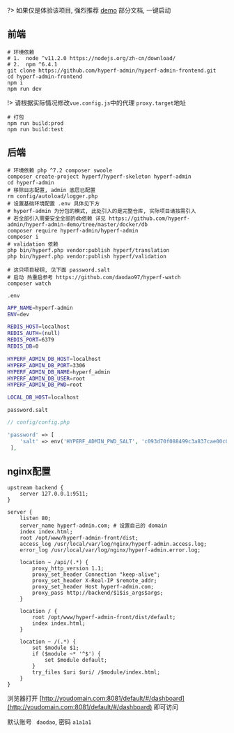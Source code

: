 ?> 如果仅是体验该项目, 强烈推荐 [demo](https://hyperf-admin.github.io/hyperf-admin/#/guide/demo) 部分文档, 一键启动

## 前端

```shell
# 环境依赖
# 1.  node ^v11.2.0 https://nodejs.org/zh-cn/download/
# 2.  npm ^6.4.1
git clone https://github.com/hyperf-admin/hyperf-admin-frontend.git
cd hyperf-admin-frontend
npm i
npm run dev
```

!> 请根据实际情况修改`vue.config.js`中的代理 `proxy.target`地址

```shell
# 打包
npm run build:prod
npm run build:test
```

## 后端

```shell
# 环境依赖 php ^7.2 composer swoole 
composer create-project hyperf/hyperf-skeleton hyperf-admin
cd hyperf-admin
# 移除日志配置, admin 底层已配置
rm config/autoload/logger.php
# 设置基础环境配置 .env 具体见下方
# hyperf-admin 为分包的模式, 此处引入的是完整仓库, 实际项目请按需引入
# 若全部引入需要安全全部的db依赖 详见 https://github.com/hyperf-admin/hyperf-admin-demo/tree/master/docker/db
composer require hyperf-admin/hyperf-admin
composer i
# validation 依赖
php bin/hyperf.php vendor:publish hyperf/translation
php bin/hyperf.php vendor:publish hyperf/validation

# 这只项目秘钥, 见下面 password.salt
# 启动 热重启参考 https://github.com/daodao97/hyperf-watch
composer watch
```

`.env`
```bash
APP_NAME=hyperf-admin
ENV=dev

REDIS_HOST=localhost
REDIS_AUTH=(null)
REDIS_PORT=6379
REDIS_DB=0

HYPERF_ADMIN_DB_HOST=localhost
HYPERF_ADMIN_DB_PORT=3306
HYPERF_ADMIN_DB_NAME=hyperf_admin
HYPERF_ADMIN_DB_USER=root
HYPERF_ADMIN_DB_PWD=root

LOCAL_DB_HOST=localhost
```

`password.salt`
```php
// config/config.php

'password' => [
    'salt' => env('HYPERF_ADMIN_PWD_SALT', 'c093d70f088499c3a837cae00c042f14'), // 用 md5(time()) 获取 salt
 ],

```

## nginx配置

```nginx
upstream backend {
    server 127.0.0.1:9511;
}

server {
    listen 80;
    server_name hyperf-admin.com; # 设置自己的 domain
    index index.html;
    root /opt/www/hyperf-admin-front/dist;
    access_log /usr/local/var/log/nginx/hyperf-admin.access.log;
    error_log /usr/local/var/log/nginx/hyperf-admin.error.log;

    location ~ /api/(.*) {
        proxy_http_version 1.1;
        proxy_set_header Connection "keep-alive";
        proxy_set_header X-Real-IP $remote_addr;
        proxy_set_header Host hyperf-admin.com;
        proxy_pass http://backend/$1$is_args$args;
    }

    location / {
        root /opt/www/hyperf-admin-front/dist/default;
        index index.html;
    }

    location ~ /(.*) {
        set $module $1;
        if ($module ~* '^$') {
            set $module default;
        }
        try_files $uri $uri/ /$module/index.html;
    }
}
```

浏览器打开 [http://youdomain.com:8081/default/#/dashboard](http://youdomain.com:8081/default/#/dashboard) 即可访问

默认账号 ` daodao`, 密码 `a1a1a1`
